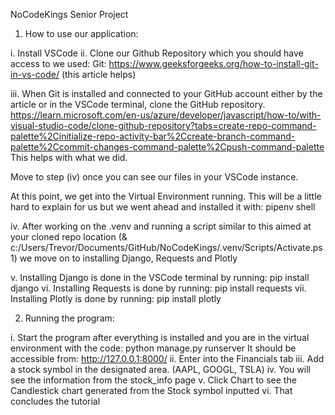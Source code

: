 NoCodeKings Senior Project

1. How to use our application:

i. Install VSCode
ii. Clone our Github Repository which you should have access to we used:
Git: https://www.geeksforgeeks.org/how-to-install-git-in-vs-code/ (this article helps)

iii. When Git is installed and connected to your GitHub account either by the article or in the VSCode terminal, clone the GitHub repository.
https://learn.microsoft.com/en-us/azure/developer/javascript/how-to/with-visual-studio-code/clone-github-repository?tabs=create-repo-command-palette%2Cinitialize-repo-activity-bar%2Ccreate-branch-command-palette%2Ccommit-changes-command-palette%2Cpush-command-palette This helps with what we did.

Move to step (iv) once you can see our files in your VSCode instance.

At this point, we get into the Virtual Environment running. This will be a little hard to explain for us but we went ahead and installed it with: pipenv shell

iv. After working on the .venv and running a script similar to this aimed at your cloned repo location (&       c:/Users/Trevor/Documents/GitHub/NoCodeKings/.venv/Scripts/Activate.ps1) we move on to installing Django, Requests and Plotly

v. Installing Django is done in the VSCode terminal by running: pip install django
vi. Installing Requests is done by running: pip install requests
vii. Installing Plotly is done by running: pip install plotly

2. Running the program:

i. Start the program after everything is installed and you are in the virtual environment with the code: python manage.py runserver
It should be accessible from: http://127.0.0.1:8000/
ii. Enter into the Financials tab
iii. Add a stock symbol in the designated area. (AAPL, GOOGL, TSLA)
iv. You will see the information from the stock_info page
v. Click Chart to see the Candlestick chart generated from the Stock symbol inputted
vi. That concludes the tutorial
